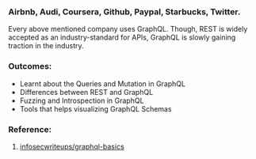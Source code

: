 ### Airbnb, Audi, Coursera, Github, Paypal, Starbucks, Twitter.

Every above mentioned company uses GraphQL. Though, REST is widely accepted as an industry-standard for APIs, GraphQL is slowly gaining traction in the industry. 

### Outcomes:

- Learnt about the Queries and Mutation in GraphQL
- Differences between REST and GraphQL
- Fuzzing and Introspection in GraphQL
- Tools that helps visualizing GraphQL Schemas

### Reference:
1. [infosecwriteups/graphql-basics](https://infosecwriteups.com/hacking-graphql-for-fun-and-profit-part-1-understanding-graphql-basics-72bb3dd22efa)